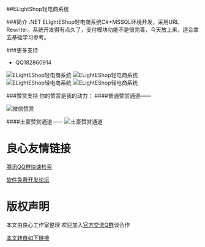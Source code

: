 ##ELightShop轻电商系统

###简介
.NET ELightEShop轻电商系统C#+MSSQL环境开发，采用URL Rewriter。系统开发得有点久了，支付模块功能不是很完善，今天放上来，适合拿去基础学习参考。

###更多支持
- QQ182860914

![ELightEShop轻电商系统](http://git.oschina.net/uploads/images/2016/0516/183247_aa64b9a5_84445.jpeg "ELightEShop轻电商系统")
![ELightEShop轻电商系统](http://git.oschina.net/uploads/images/2016/0516/183257_de0d1335_84445.jpeg "ELightEShop轻电商系统")
![ELightEShop轻电商系统](http://git.oschina.net/uploads/images/2016/0516/183304_dca155a3_84445.jpeg "ELightEShop轻电商系统")
![ELightEShop轻电商系统](http://git.oschina.net/uploads/images/2016/0516/183310_09b62b0d_84445.jpeg "ELightEShop轻电商系统")

###赞赏支持
你的赞赏是我的动力：
####普通赞赏通道——

![微信赞赏](http://git.oschina.net/uploads/images/2016/0514/121324_a21f73bd_84445.jpeg "普通赞赏通道")

####土豪赞赏通道——
![土豪赞赏通道](http://git.oschina.net/uploads/images/2016/0514/121408_7412cdf9_84445.jpeg "土豪赞赏通道")


 # 良心友情链接

[腾讯QQ群快速检索](http://u.720life.cn/s/8cf73f7c)

[软件免费开发论坛](http://u.720life.cn/s/bbb01dc0)

# 版权声明 

本文由良心工作室整理 欢迎加入[官方交流Q群](https://u.720life.cn/s/f2316816)谈合作

[本文转自如下链接](http://u.720life.cn/g/2e71d0f0a5c601172267ba20d3a43c6eaaed64c00396116567a04fb51595504f592cfae5bce99ba7e42aeaed501db5d655e5ed810455963e428b6be71da3a2d5)